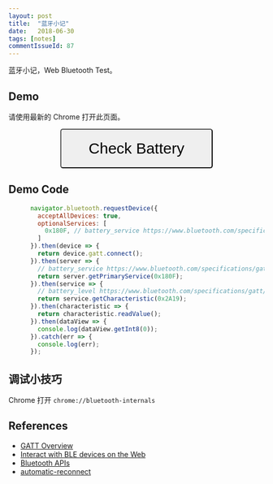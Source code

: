 ```yaml
---
layout: post
title:  "蓝牙小记"
date:   2018-06-30
tags: [notes]
commentIssueId: 87
---
```




蓝牙小记，Web Bluetooth Test。



## Demo

请使用最新的 Chrome 打开此页面。

<style>
    .radar {
      height: 1px;
      width: 1px;
    }

    button.checkBattery {
      position: relative;
      left: 50%;
      width: 300px;
      font-size: 30px;
      margin-left: -150px;
      padding: 20px;
      border-radius: 5px;
    }
    body.scan, body.scan * {
      background-color: black !important;
      color: #000 !important;
      border-color: #000 !important;
    }
    .scan button {
      display: none;
    }
    .scan .radar {
      width: 100%;
      height: auto;
      margin-top: -300px;
    }
    /* 结果页 */
    .result {
      display: none;
    }
    .checked button,
    .checked .radar {
      display: none;
    }
    .checked .result{
      display: block;
      font-size: 30px;
      top: 50%;
      text-align: center;
      width: 100%;
      margin-top: -30px;
      padding: 50px;
    }
  </style>
  <button class='checkBattery' onclick='onButtonClick()'>Check Battery</button>
  <img class='radar' src='https://user-images.githubusercontent.com/7157346/42122910-c7ec5906-7c7b-11e8-900d-1f330cf0a176.gif' />
  <p class='result'></p>
  <script>
    var bluetoothDevice;

    /**
     * 蓝牙必须由用户手动触发才可以
     */
    function onButtonClick() {
      document.body.classList.add('scan');
      bluetoothDevice = null;
    
      navigator.bluetooth.requestDevice({
        acceptAllDevices: true,
        optionalServices: [
          0x180F, // battery_service https://www.bluetooth.com/specifications/gatt/services
        ]
      }).then(device => {
        console.log(`device name: ${device.name}`);
        bluetoothDevice = device;
        device.addEventListener('gattserverdisconnected', () => {
          console.log('> Bluetooth Device disconnected & re-connect');
          device.gatt.connect();
          console.log('> Bluetooth connected');
        });
        return device.gatt.connect();
      }).then(server => {
        // battery_service https://www.bluetooth.com/specifications/gatt/services
        return server.getPrimaryService(0x180F);
      }).then(service => {
        // battery_level https://www.bluetooth.com/specifications/gatt/characteristics
        return service.getCharacteristic(0x2A19);
      }).then(characteristic => {
        return characteristic.readValue();
      }).then(dataView => {
        setTimeout(() => {
    
          document.querySelector('.result').innerHTML = `${bluetoothDevice.name} Battery: ${dataView.getInt8(0)}`;
          document.body.classList.remove('scan');
          document.body.classList.add('checked');
        }, 3000)
        // let decoder = new TextDecoder('utf-8');
        // console.log('val: ' + decoder.decode(val));
        // console.log()
        // for (var i = 0; i < 16; i++) {
        //   try {
    
        //     var descriptor = await characteristic.getDescriptor(0x2900 + i);
        //     console.log('i = ' + i);
        //     var value = await descriptor.readValue();
        //     let decoder = new TextDecoder('utf-8');
        //     console.log('User Description: ' + decoder.decode(value));
        //   } catch (e) {
        //     console.log(i + ' not work');
        //   }
        // }
      }).catch(err => {
        console.log(err);
      });
    }
  </script>



## Demo Code

```js
      navigator.bluetooth.requestDevice({
        acceptAllDevices: true,
        optionalServices: [
          0x180F, // battery_service https://www.bluetooth.com/specifications/gatt/services
        ]
      }).then(device => {
        return device.gatt.connect();
      }).then(server => {
        // battery_service https://www.bluetooth.com/specifications/gatt/services
        return server.getPrimaryService(0x180F);
      }).then(service => {
        // battery_level https://www.bluetooth.com/specifications/gatt/characteristics
        return service.getCharacteristic(0x2A19);
      }).then(characteristic => {
        return characteristic.readValue();
      }).then(dataView => {
        console.log(dataView.getInt8(0));
      }).catch(err => {
        console.log(err);
      });
```



## 调试小技巧

Chrome 打开 `chrome://bluetooth-internals` 

## References

* [GATT Overview](https://www.bluetooth.com/specifications/gatt/generic-attributes-overview)
* [Interact with BLE devices on the Web](https://developers.google.com/web/updates/2015/07/interact-with-ble-devices-on-the-web)
* [Bluetooth APIs](https://developer.mozilla.org/en-US/docs/Web/API/Bluetooth/requestDevice)
* [automatic-reconnect](https://googlechrome.github.io/samples/web-bluetooth/automatic-reconnect.html)
